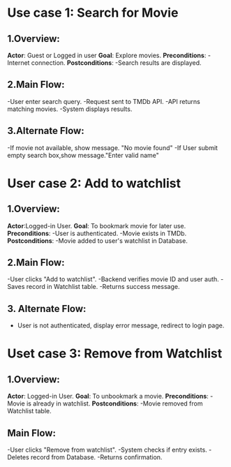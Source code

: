 # Use case 1: Search for Movie
## 1.Overview:
**Actor**: Guest or Logged in user
**Goal**: Explore movies.
**Preconditions**:
  -Internet connection.
**Postconditions**:
  -Search results are displayed.

## 2.Main Flow:
  -User enter search query.
  -Request sent to TMDb API.
  -API returns matching movies.
  -System displays results.

## 3.Alternate Flow:
  -If movie not available, show message. "No movie found"
  -If User submit empty search box,show message."Enter valid name"
  
# User case 2: Add to watchlist
## 1.Overview:
 **Actor**:Logged-in User.
 **Goal**: To bookmark movie for later use.
 **Preconditions**:
   -User is authenticated.
   -Movie exists in TMDb.
 **Postconditions**:
   -Movie added to user's watchlist in Database.

## 2.Main Flow:
  -User clicks "Add to watchlist".
  -Backend verifies movie ID and user auth.
  -Saves record in Watchlist table.
  -Returns success message.

## 3. Alternate Flow:
  - User is not authenticated, display error message, redirect to login page.

# Uset case 3: Remove from Watchlist
## 1.Overview:
 **Actor**: Logged-in User.
 **Goal**: To unbookmark a movie.
 **Preconditions**:
   -Movie is already in watchlist.
 **Postconditions**:
   -Movie removed from Watchlist table.
 
## Main Flow:
  -User clicks "Remove from watchlist".
  -System checks if entry exists.
  -Deletes record from Database.
  -Returns confirmation.
